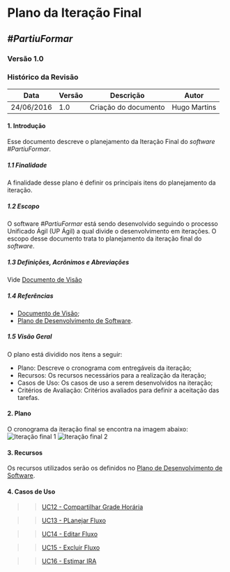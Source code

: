 # **Plano da Iteração Final**

##  ***#PartiuFormar***

### **Versão 1.0**

### Histórico da Revisão
Data|Versão|Descrição|Autor
----|------|---------|------------------
24/06/2016| 1.0 |Criação do documento|Hugo Martins

#### 1.                  Introdução
Esse documento descreve o planejamento da Iteração Final do _software_ _#PartiuFormar_.

##### 1.1               Finalidade
A finalidade desse plano é definir os principais itens do planejamento da iteração.

##### 1.2               Escopo
O software _#PartiuFormar_ está sendo desenvolvido seguindo o processo Unificado Ágil (UP Ágil) a qual divide o desenvolvimento em iterações. O escopo desse documento trata to planejamento da iteração final do _software_.

##### 1.3               Definições, Acrônimos e Abreviações
Vide [Documento de Visão](https://github.com/vitornere/partiuformar/wiki/Documento-de-Vis%C3%A3o)

##### 1.4               Referências
* [Documento de Visão](https://github.com/vitornere/partiuformar/wiki/Documento-de-Vis%C3%A3o);
* [Plano de Desenvolvimento de Software](https://github.com/vitornere/partiuformar/wiki/Plano-de-Desenvolvimento-de-Software).

##### 1.5               Visão Geral
O plano está dividido nos itens a seguir:
* Plano: Descreve o cronograma com entregáveis da iteração;
* Recursos: Os recursos necessários para a realização da iteração; 
* Casos de Uso: Os casos de uso a serem desenvolvidos na iteração;
* Critérios de Avaliação: Critérios avaliados para definir a aceitação das tarefas.

#### 2.                  Plano
O cronograma da iteração final se encontra na imagem abaixo:
![Iteração final 1](http://imgur.com/mq0gWE7.png)
![Iteração final 2](http://imgur.com/qPrPoHW.png)

#### 3.                  Recursos
Os recursos utilizados serão os definidos no [Plano de Desenvolvimento de Software](https://github.com/vitornere/partiuformar/wiki/Plano-de-Desenvolvimento-de-Software).

#### 4.                  Casos de Uso

>>[UC12 - Compartilhar Grade Horária]()

>>[UC13 - PLanejar Fluxo]()

>>[UC14 - Editar Fluxo]()

>>[UC15 - Excluir Fluxo](h)

>>[UC16 - Estimar IRA]()